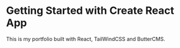 # Getting Started with Create React App

This is my portfolio built with React, TailWindCSS and ButterCMS.